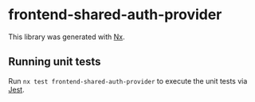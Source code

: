 # frontend-shared-auth-provider

This library was generated with [Nx](https://nx.dev).

## Running unit tests

Run `nx test frontend-shared-auth-provider` to execute the unit tests via [Jest](https://jestjs.io).

